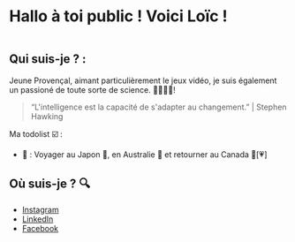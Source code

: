 # Hallo à toi public ! Voici Loïc !

<img src="#" alt="">

## Qui suis-je ? :
Jeune Provençal, aimant particulièrement le jeux vidéo, je suis également un passioné de toute sorte de science. 🔬🔭🧪🌌!

> “L'intelligence est la capacité de s'adapter au changement.” | Stephen Hawking 

Ma todolist ☑️ :
- 🔲 : Voyager au Japon 🔴, en Australie 🦘 et retourner au Canada 🍁[💗]  


## Où suis-je ? 🔍
- <a href="https://www.instagram.com/loic.drnd13/">Instagram</a> 
- <a href="https://fr.linkedin.com/in/loic-durand">LinkedIn</a>
- <a href="https://www.facebook.com/#">Facebook</a>

